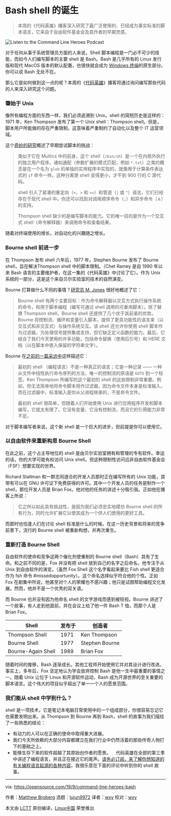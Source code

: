 [#]: collector: (lujun9972)
[#]: translator: (wxy)
[#]: reviewer: (wxy)
[#]: publisher: ( )
[#]: url: ( )
[#]: subject: (The birth of the Bash shell)
[#]: via: (https://opensource.com/19/9/command-line-heroes-bash)
[#]: author: (Matthew Broberg https://opensource.com/users/mbbroberghttps://opensource.com/users/mbbroberghttps://opensource.com/users/mbbroberghttps://opensource.com/users/mbbroberg)

Bash shell 的诞生
======

> 本周的《代码英雄》播客深入研究了最广泛使用的、已经成为事实标准的脚本语言，它来自于自由软件基金会及其作者的早期灵感。

![Listen to the Command Line Heroes Podcast][1]

对于任何从事于系统管理员方面的人来说，Shell 脚本编程是一门必不可少的技能，而如今人们编写脚本的主要 shell 是 Bash。Bash 是几乎所有的 Linux 发行版和现代 MacOS 版本的默认配置，也很快就会成为 [Windows 终端][2]的原生部分。你可以说 Bash 无处不在。

那么它是如何做到这一点的呢？本周的《[代码英雄][3]》播客将通过询问编写那些代码的人来深入研究这个问题。

### 肇始于 Unix

像所有编程方面的东西一样，我们必须追溯到 Unix。shell 的简短历史是这样的：1971 年，Ken Thompson 发布了第一个 Unix shell：Thompson shell。但是，脚本用户所能做的存在严重限制，这意味着严重制约了自动化以及整个 IT 运营领域。

这个[奇妙的研究][4]概述了早期尝试脚本的挑战：

> 类似于它在 Multics 中的前身，这个 shell（`/bin/sh`）是一个在内核外执行的独立用户程序。诸如通配（参数扩展的模式匹配，例如 `*.txt`）之类的概念是在一个名为 `glob` 的单独的实用程序中实现的，就像用于计算条件表达式的 `if` 命令一样。这种分离使 shell 变得更小，才不到 900 行的 C 源代码。
> 
> shell 引入了紧凑的重定向（`<`、`>` 和 `>>`）和管道（`|` 或 `^`）语法，它们已经存在于现代 shell 中。你还可以找到对调用顺序命令（`;`）和异步命令（`＆`）的支持。
>
> Thompson shell 缺少的是编写脚本的能力。它的唯一目的是作为一个交互式 shell（命令解释器）来调用命令和查看结果。

随着对终端使用的增长，对自动化的兴趣随之增长。

### Bourne shell 前进一步

在 Thompson 发布 shell 六年后，1977 年，Stephen Bourne 发布了 Bourne shell，旨在解决Thompson shell 中的脚本限制。（Chet Ramey 是自 1990 年以来 Bash 语言的主要维护者，在这一集的《代码英雄》中讨论了它）。作为 Unix 系统的一部分，这是这个来自贝尔实验室的技术的自然演变。

Bourne 打算做什么不同的事情？[研究员 M. Jones][4] 很好地概述了它：

> Bourne shell 有两个主要目标：作为命令解释器以交互方式执行操作系统的命令，和用于脚本编程（编写可通过 shell 调用的可重用脚本）。除了替换 Thompson shell，Bourne shell 还提供了几个优于其前辈的优势。Bourne 将控制流、循环和变量引入脚本，提供了更具功能性的语言来（以交互式和非交互式）与操作系统交互。该 shell 还允许你使用 shell 脚本作为过滤器，为处理信号提供集成支持，但它缺乏定义函数的能力。最后，它结合了我们今天使用的许多功能，包括命令替换（使用后引号）和 HERE 文档（以在脚本中嵌入保留的字符串文字）。

Bourne 在[之前的一篇采访中][5]这样描述它：

> 最初的 shell （编程语言）不是一种真正的语言；它是一种记录 —— 一种从文件中线性执行命令序列的方法，唯一的控制流的原语是 `GOTO` 到一个标签。Ken Thompson 所编写的这个最初的 shell 的这些限制非常重要。例如，你无法简单地将命令脚本用作过滤器，因为命令文件本身是标准输入。而在过滤器中，标准输入是你从父进程继承的，不是命令文件。
> 
> 最初的 shell 很简单，但随着人们开始使用 Unix 进行应用程序开发和脚本编写，它就太有限了。它没有变量、它没有控制流，而且它的引用能力非常不足。

对于脚本编写者来说，这个新 shell 是一个巨大的进步，但前提是你可以使用它。

### 以自由软件来重新构思 Bourne Shell 

在此之前，这个占主导地位的 shell 是由贝尔实验室拥有和管理的专有软件。幸运的话，你的大学可能有权访问 Unix shell。但这种限制性访问远非自由软件基金会（FSF）想要实现的世界。

Richard Stallman 和一群志同道合的开发人员那时正在编写所有的 Unix 功能，其带有可以在 GNU 许可证下免费获得的许可。其中一个开发人员的任务是制作一个 shell，那位开发人员是 Brian Fox。他对他的任务的讲述十分吸引我。正如他在播客上所说：

> 它之所以如此具有挑战性，是因为我们必须忠实地模仿 Bourne shell 的所有行为，同时允许扩展它以使其成为一个供人们使用的更好工具。

而那时也恰逢人们在讨论 shell 标准是什么的时候。在这一历史背景和将来的竞争前景下，流行的 Bourne shell 被重新构想，并再次重生。

### 重新打造 Bourne Shell

自由软件的使命和竞争这两个催化剂使重制的 Bourne shell（Bash）具有了生命。和之前不同的是，Fox 并没有把 shell 放到自己的名字之后命名，他专注于从 Unix 到自由软件的演变。（虽然 Fox Shell 这个名字看起来要比 Fish shell 更适合作为 fsh 命令 #missedopportunity）。这个命名选择似乎符合他的个性。正如 Fox 在剧集中所说，他甚至对个人的荣耀也不感兴趣；他只是试图帮助编程文化发展。然而，他并不是一个优秀的双关语。

而 Bourne 也并没有因为他命名 shell 的文字游戏而感到被轻视。Bourne 讲述了一个故事，有人走到他面前，并在会议上给了他一件 Bash T 恤，而那个人是 Brian Fox。

Shell | 发布于 | 创造者
---|---|---
Thompson Shell | 1971 | Ken Thompson
Bourne Shell | 1977 | Stephen Bourne
Bourne-Again Shell | 1989 | Brian Fox

随着时间的推移，Bash 逐渐成长。其他工程师开始使用它并对其设计进行改进。事实上，多年后，Fox 坚定地认为学会放弃控制 Bash 是他一生中最重要的事情之一。随着 Unix 让位于 Linux 和开源软件运动，Bash 成为开源世界的至关重要的脚本语言。这个伟大的项目似乎超出了单一一个人的愿景范围。

### 我们能从 shell 中学到什么？

shell 是一项技术，它是笔记本电脑日常使用中的一个组成部分，你很容易忘记它也需要发明出来。从 Thompson 到 Bourne 再到 Bash，shell 的故事为我们描绘了一些熟悉的结论：

* 有动力的人可以在正确的使命中取得重大进展。
* 我们今天所依赖的大部分内容都建立在我们行业中仍然活着的那些传奇人物打下的基础之上。
* 能够生存下来的软件超越了其原始创作者的愿景。
   
代码英雄在全部的第三季中讲述了编程语言，并且正在接近它的尾声。[请务必订阅，来了解你想知道的有关编程语言起源的各种内容][3]，我很乐意在下面的评论中听到你的 shell 故事。

--------------------------------------------------------------------------------

via: https://opensource.com/19/9/command-line-heroes-bash

作者：[Matthew Broberg][a]
选题：[lujun9972][b]
译者：[wxy](https://github.com/wxy)
校对：[wxy](https://github.com/wxy)

本文由 [LCTT](https://github.com/LCTT/TranslateProject) 原创编译，[Linux中国](https://linux.cn/) 荣誉推出

[a]: https://opensource.com/users/mbbroberghttps://opensource.com/users/mbbroberghttps://opensource.com/users/mbbroberghttps://opensource.com/users/mbbroberg
[b]: https://github.com/lujun9972
[1]: https://opensource.com/sites/default/files/styles/image-full-size/public/lead-images/commnad_line_hereoes_ep6_blog-header-292x521.png?itok=Bs1RlwoW (Listen to the Command Line Heroes Podcast)
[2]: https://devblogs.microsoft.com/commandline/introducing-windows-terminal/
[3]: https://www.redhat.com/en/command-line-heroes
[4]: https://developer.ibm.com/tutorials/l-linux-shells/
[5]: https://www.computerworld.com.au/article/279011/-z_programming_languages_bourne_shell_sh
